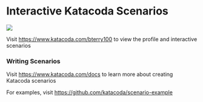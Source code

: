 # Interactive Katacoda Scenarios

[![](http://shields.katacoda.com/katacoda/bterry100/count.svg)](https://www.katacoda.com/bterry100 "Get your profile on Katacoda.com")

Visit https://www.katacoda.com/bterry100 to view the profile and interactive scenarios

### Writing Scenarios
Visit https://www.katacoda.com/docs to learn more about creating Katacoda scenarios

For examples, visit https://github.com/katacoda/scenario-example

